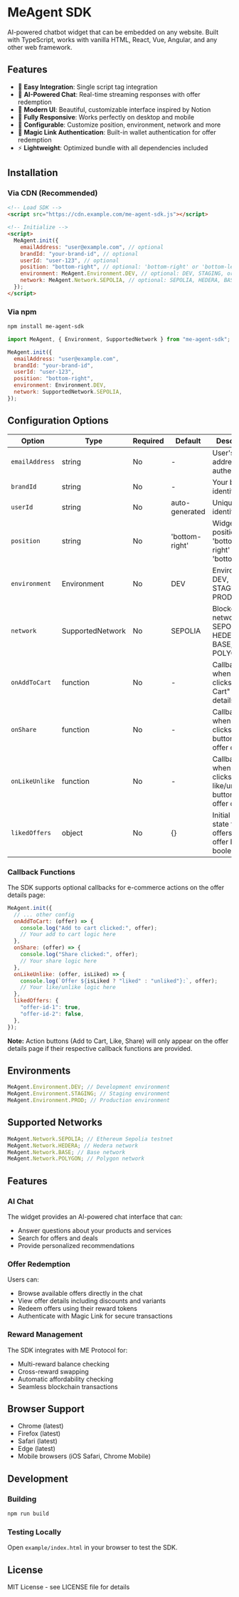 # MeAgent SDK

AI-powered chatbot widget that can be embedded on any website. Built with TypeScript, works with vanilla HTML, React, Vue, Angular, and any other web framework.

## Features

- 🚀 **Easy Integration**: Single script tag integration
- 💬 **AI-Powered Chat**: Real-time streaming responses with offer redemption
- 🎨 **Modern UI**: Beautiful, customizable interface inspired by Notion
- 📱 **Fully Responsive**: Works perfectly on desktop and mobile
- 🔧 **Configurable**: Customize position, environment, network and more
- 🔐 **Magic Link Authentication**: Built-in wallet authentication for offer redemption
- ⚡ **Lightweight**: Optimized bundle with all dependencies included

## Installation

### Via CDN (Recommended)

```html
<!-- Load SDK -->
<script src="https://cdn.example.com/me-agent-sdk.js"></script>

<!-- Initialize -->
<script>
  MeAgent.init({
    emailAddress: "user@example.com", // optional
    brandId: "your-brand-id", // optional
    userId: "user-123", // optional
    position: "bottom-right", // optional: 'bottom-right' or 'bottom-left'
    environment: MeAgent.Environment.DEV, // optional: DEV, STAGING, or PROD
    network: MeAgent.Network.SEPOLIA, // optional: SEPOLIA, HEDERA, BASE, or POLYGON
  });
</script>
```

### Via npm

```bash
npm install me-agent-sdk
```

```javascript
import MeAgent, { Environment, SupportedNetwork } from "me-agent-sdk";

MeAgent.init({
  emailAddress: "user@example.com",
  brandId: "your-brand-id",
  userId: "user-123",
  position: "bottom-right",
  environment: Environment.DEV,
  network: SupportedNetwork.SEPOLIA,
});
```

## Configuration Options

| Option         | Type             | Required | Default        | Description                                                   |
| -------------- | ---------------- | -------- | -------------- | ------------------------------------------------------------- |
| `emailAddress` | string           | No       | -              | User's email address for authentication                       |
| `brandId`      | string           | No       | -              | Your brand identifier                                         |
| `userId`       | string           | No       | auto-generated | Unique user identifier                                        |
| `position`     | string           | No       | 'bottom-right' | Widget position: 'bottom-right' or 'bottom-left'              |
| `environment`  | Environment      | No       | DEV            | Environment: DEV, STAGING, or PROD                            |
| `network`      | SupportedNetwork | No       | SEPOLIA        | Blockchain network: SEPOLIA, HEDERA, BASE, or POLYGON         |
| `onAddToCart`  | function         | No       | -              | Callback when user clicks "Add to Cart" on offer details      |
| `onShare`      | function         | No       | -              | Callback when user clicks share button on offer details       |
| `onLikeUnlike` | function         | No       | -              | Callback when user clicks like/unlike button on offer details |
| `likedOffers`  | object           | No       | {}             | Initial liked state for offers (map of offer IDs to booleans) |

### Callback Functions

The SDK supports optional callbacks for e-commerce actions on the offer details page:

```javascript
MeAgent.init({
  // ... other config
  onAddToCart: (offer) => {
    console.log("Add to cart clicked:", offer);
    // Your add to cart logic here
  },
  onShare: (offer) => {
    console.log("Share clicked:", offer);
    // Your share logic here
  },
  onLikeUnlike: (offer, isLiked) => {
    console.log(`Offer ${isLiked ? "liked" : "unliked"}:`, offer);
    // Your like/unlike logic here
  },
  likedOffers: {
    "offer-id-1": true,
    "offer-id-2": false,
  },
});
```

**Note:** Action buttons (Add to Cart, Like, Share) will only appear on the offer details page if their respective callback functions are provided.

## Environments

```javascript
MeAgent.Environment.DEV; // Development environment
MeAgent.Environment.STAGING; // Staging environment
MeAgent.Environment.PROD; // Production environment
```

## Supported Networks

```javascript
MeAgent.Network.SEPOLIA; // Ethereum Sepolia testnet
MeAgent.Network.HEDERA; // Hedera network
MeAgent.Network.BASE; // Base network
MeAgent.Network.POLYGON; // Polygon network
```

## Features

### AI Chat

The widget provides an AI-powered chat interface that can:

- Answer questions about your products and services
- Search for offers and deals
- Provide personalized recommendations

### Offer Redemption

Users can:

- Browse available offers directly in the chat
- View offer details including discounts and variants
- Redeem offers using their reward tokens
- Authenticate with Magic Link for secure transactions

### Reward Management

The SDK integrates with ME Protocol for:

- Multi-reward balance checking
- Cross-reward swapping
- Automatic affordability checking
- Seamless blockchain transactions

## Browser Support

- Chrome (latest)
- Firefox (latest)
- Safari (latest)
- Edge (latest)
- Mobile browsers (iOS Safari, Chrome Mobile)

## Development

### Building

```bash
npm run build
```

### Testing Locally

Open `example/index.html` in your browser to test the SDK.

## License

MIT License - see LICENSE file for details
